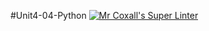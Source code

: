 #Unit4-04-Python
[![Mr Coxall's Super Linter](https://github.com/ICS3U-C-Programming-TonyT/Unit4-04-Python/workflows/Mr%20Coxall's%20Super%20Linter/badge.svg)](https://github.com/ICS3U-C-Programming-TonyT/Unit4-04-Python/actions/)
